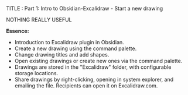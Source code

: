 TITLE : Part 1: Intro to Obsidian-Excalidraw - Start a new drawing


NOTHING REALLY USEFUL

**Essence:**

- Introduction to Excalidraw plugin in Obsidian.
- Create a new drawing using the command palette.
- Change drawing titles and add shapes.
- Open existing drawings or create new ones via the command palette.
- Drawings are stored in the "Excalidraw" folder, with configurable storage locations.
- Share drawings by right-clicking, opening in system explorer, and emailing the file. Recipients can open it on Excalidraw.com.




